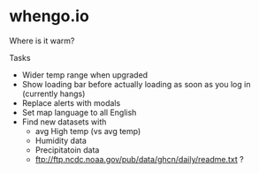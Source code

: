 whengo.io
=========

Where is it warm?

Tasks
* Wider temp range when upgraded
* Show loading bar before actually loading as soon as you log in (currently hangs)
* Replace alerts with modals
* Set map language to all English
* Find new datasets with
	* avg High temp (vs avg temp)
	* Humidity data
	* Precipitatoin data
	* ftp://ftp.ncdc.noaa.gov/pub/data/ghcn/daily/readme.txt ?

